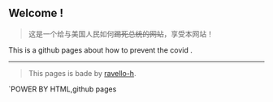 ## Welcome !

> 这是一个给与美国人民如何~~踢死总统的网站~~，享受本网站！

This is a github pages about how to prevent the covid .

----

> This pages is bade by [ravello-h](https://ravelloh.js.org).

`POWER BY HTML,github pages


